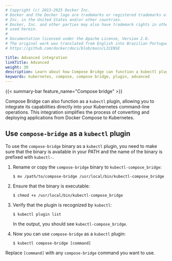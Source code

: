 ```yaml
---
# Copyright (c) 2013-2025 Docker Inc.
# Docker and the Docker logo are trademarks or registered trademarks of Docker,
# Inc. in the United States and/or other countries.
# Docker, Inc. and other parties may also have trademark rights in other terms
# used herein.
#
# Documentation licensed under the Apache License, Version 2.0.
# The original work was translated from English into Brazilian Portuguese.
# https://github.com/docker/docs/blob/main/LICENSE

title: Advanced integration
linkTitle: Advanced
weight: 30
description: Learn about how Compose Bridge can function a kubectl plugin
keywords: kubernetes, compose, compose bridge, plugin, advanced
---
```

{{< summary-bar feature_name="Compose bridge" >}}

Compose Bridge can also function as a `kubectl` plugin, allowing you to integrate its capabilities directly into your Kubernetes command-line operations. This integration simplifies the process of converting and deploying applications from Docker Compose to Kubernetes.

## Use `compose-bridge` as a `kubectl` plugin

To use the `compose-bridge` binary as a `kubectl` plugin, you need to make sure that the binary is available in your PATH and the name of the binary is prefixed with `kubectl-`.

1. Rename or copy the `compose-bridge` binary to `kubectl-compose_bridge`:

    ```console
    $ mv /path/to/compose-bridge /usr/local/bin/kubectl-compose_bridge
    ```

2. Ensure that the binary is executable:

    ```console
    $ chmod +x /usr/local/bin/kubectl-compose_bridge
    ```

3. Verify that the plugin is recognized by `kubectl`:

    ```console
    $ kubectl plugin list
    ```

    In the output, you should see `kubectl-compose_bridge`.

4. Now you can use `compose-bridge` as a `kubectl` plugin:

    ```console
   $ kubectl compose-bridge [command]
    ```

Replace `[command]` with any `compose-bridge` command you want to use.
